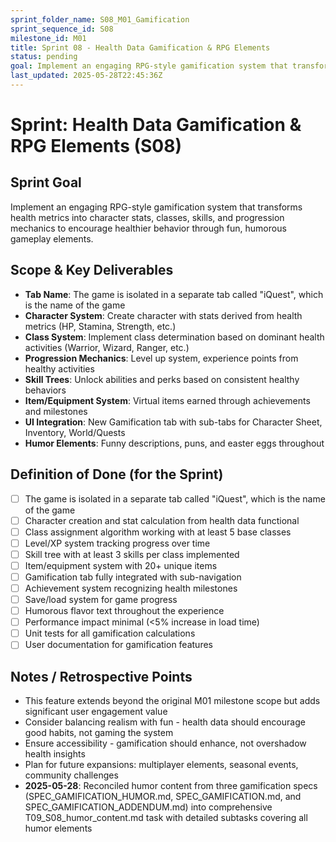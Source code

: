 ```yaml
---
sprint_folder_name: S08_M01_Gamification
sprint_sequence_id: S08
milestone_id: M01
title: Sprint 08 - Health Data Gamification & RPG Elements
status: pending
goal: Implement an engaging RPG-style gamification system that transforms health metrics into character stats, classes, skills, and progression mechanics to encourage healthier behavior through fun, humorous gameplay elements.
last_updated: 2025-05-28T22:45:36Z
---
```


# Sprint: Health Data Gamification & RPG Elements (S08)

## Sprint Goal
Implement an engaging RPG-style gamification system that transforms health metrics into character stats, classes, skills, and progression mechanics to encourage healthier behavior through fun, humorous gameplay elements.

## Scope & Key Deliverables
- **Tab Name**: The game is isolated in a separate tab called "iQuest", which is the name of the game
- **Character System**: Create character with stats derived from health metrics (HP, Stamina, Strength, etc.)
- **Class System**: Implement class determination based on dominant health activities (Warrior, Wizard, Ranger, etc.)
- **Progression Mechanics**: Level up system, experience points from healthy activities
- **Skill Trees**: Unlock abilities and perks based on consistent healthy behaviors
- **Item/Equipment System**: Virtual items earned through achievements and milestones
- **UI Integration**: New Gamification tab with sub-tabs for Character Sheet, Inventory, World/Quests
- **Humor Elements**: Funny descriptions, puns, and easter eggs throughout

## Definition of Done (for the Sprint)
- [ ] The game is isolated in a separate tab called "iQuest", which is the name of the game
- [ ] Character creation and stat calculation from health data functional
- [ ] Class assignment algorithm working with at least 5 base classes
- [ ] Level/XP system tracking progress over time
- [ ] Skill tree with at least 3 skills per class implemented
- [ ] Item/equipment system with 20+ unique items
- [ ] Gamification tab fully integrated with sub-navigation
- [ ] Achievement system recognizing health milestones
- [ ] Save/load system for game progress
- [ ] Humorous flavor text throughout the experience
- [ ] Performance impact minimal (<5% increase in load time)
- [ ] Unit tests for all gamification calculations
- [ ] User documentation for gamification features

## Notes / Retrospective Points
- This feature extends beyond the original M01 milestone scope but adds significant user engagement value
- Consider balancing realism with fun - health data should encourage good habits, not gaming the system
- Ensure accessibility - gamification should enhance, not overshadow health insights
- Plan for future expansions: multiplayer elements, seasonal events, community challenges
- **2025-05-28**: Reconciled humor content from three gamification specs (SPEC_GAMIFICATION_HUMOR.md, SPEC_GAMIFICATION.md, and SPEC_GAMIFICATION_ADDENDUM.md) into comprehensive T09_S08_humor_content.md task with detailed subtasks covering all humor elements